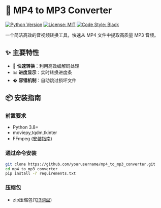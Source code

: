 # 🎵 MP4 to MP3 Converter

[![Python Version](https://img.shields.io/badge/Python-3.8%2B-blue.svg)](https://www.python.org/)
[![License: MIT](https://img.shields.io/badge/License-MIT-yellow.svg)](https://opensource.org/licenses/MIT)
[![Code Style: Black](https://img.shields.io/badge/code%20style-black-000000.svg)](https://github.com/psf/black)

一个简洁高效的音视频转换工具，快速从 MP4 文件中提取高质量 MP3 音频。



## ✨ 主要特性

- 🚀 **快速转换**：利用高效编解码处理
- 📊 **进度显示**：实时转换进度条
- � **容错机制**：自动跳过损坏文件

## 📦 安装指南

### 前置要求
- Python 3.8+
- moviepy,tqdm,tkinter
- FFmpeg ([安装指南](https://ffmpeg.org/download.html))

### 通过命令安装
```bash
git clone https://github.com/yourusername/mp4_to_mp3_converter.git  
cd mp4_to_mp3_converter
pip install -r requirements.txt
```
### 压缩包
- zip压缩包(1[23网盘](https://www.123684.com/s/5kqCjv-ZmYs3?))
